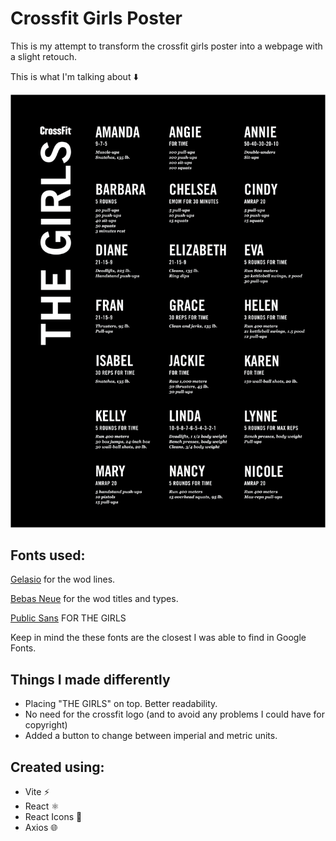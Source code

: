 # Crossfit Girls Poster

This is my attempt to transform the crossfit girls poster into a webpage with a slight retouch.

This is what I'm talking about ⬇️

![crossfit-girls-poster](croossfit-girls-poster.png)

## Fonts used:

[Gelasio](https://fonts.google.com/specimen/Gelasio) for the wod lines.

[Bebas Neue](https://fonts.google.com/specimen/Bebas+Neue) for the wod titles and types.

[Public Sans](https://fonts.google.com/specimen/Public+Sans) FOR THE GIRLS

Keep in mind the these fonts are the closest I was able to find in Google Fonts.

## Things I made differently

-   Placing "THE GIRLS" on top. Better readability.
-   No need for the crossfit logo (and to avoid any problems I could have for copyright)
-   Added a button to change between imperial and metric units.

## Created using:

-   Vite ⚡️
-   React ⚛️
-   React Icons 🧬
-   Axios 🌐

